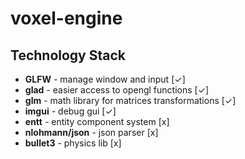 # voxel-engine
 
## Technology Stack

- **GLFW** *-* manage window and input [✓]
- **glad** *-* easier access to opengl functions [✓]
- **glm** *-* math library for matrices transformations [✓]
- **imgui** *-* debug gui [✓]
- **entt** *-* entity component system [x]
- **nlohmann/json** *-* json parser [x]
- **bullet3** *-* physics lib [x]
